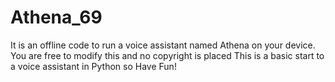 # Athena_69
It is an offline code to run a voice assistant named Athena on your device.
You are free to modify this and no copyright is placed
This is a basic start to a voice assistant in Python so Have Fun!
